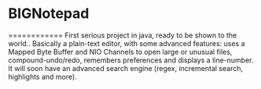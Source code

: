 # BIGNotepad
============
First serious project in java, ready to be shown to the world.. Basically a plain-text editor, with some advanced features: uses a Mapped Byte Buffer and NIO Channels to open large or unusual files, compound-undo/redo, remembers preferences and displays a line-number. It will soon have an advanced search engine (regex, incremental search, highlights and more).
